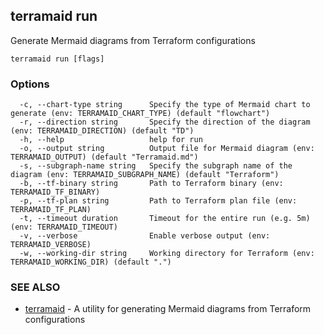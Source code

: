 ## terramaid run

Generate Mermaid diagrams from Terraform configurations

```
terramaid run [flags]
```

### Options

```
  -c, --chart-type string      Specify the type of Mermaid chart to generate (env: TERRAMAID_CHART_TYPE) (default "flowchart")
  -r, --direction string       Specify the direction of the diagram (env: TERRAMAID_DIRECTION) (default "TD")
  -h, --help                   help for run
  -o, --output string          Output file for Mermaid diagram (env: TERRAMAID_OUTPUT) (default "Terramaid.md")
  -s, --subgraph-name string   Specify the subgraph name of the diagram (env: TERRAMAID_SUBGRAPH_NAME) (default "Terraform")
  -b, --tf-binary string       Path to Terraform binary (env: TERRAMAID_TF_BINARY)
  -p, --tf-plan string         Path to Terraform plan file (env: TERRAMAID_TF_PLAN)
  -t, --timeout duration       Timeout for the entire run (e.g. 5m) (env: TERRAMAID_TIMEOUT)
  -v, --verbose                Enable verbose output (env: TERRAMAID_VERBOSE)
  -w, --working-dir string     Working directory for Terraform (env: TERRAMAID_WORKING_DIR) (default ".")
```

### SEE ALSO

* [terramaid](terramaid.md)	 - A utility for generating Mermaid diagrams from Terraform configurations

